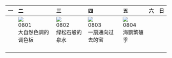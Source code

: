 | 一   | 二                                                                                                                                                                        | 三                                                                                                                                                                          | 四                                                                                                                                                                     | 五                                                                                                                                                                        | 六   | 日   |
|:----|:-------------------------------------------------------------------------------------------------------------------------------------------------------------------------|:---------------------------------------------------------------------------------------------------------------------------------------------------------------------------|:----------------------------------------------------------------------------------------------------------------------------------------------------------------------|:-------------------------------------------------------------------------------------------------------------------------------------------------------------------------|:----|:----|
|     | [![](https://www.bing.com/th?id=OHR.CapitolButte_ZH-CN7707972988_320x240.jpg)](https://www.bing.com/th?id=OHR.CapitolButte_ZH-CN7707972988_UHD.jpg)<br>0801<br>大自然色调的调色板 | [![](https://www.bing.com/th?id=OHR.ZelenciSprings_ZH-CN8022746409_320x240.jpg)](https://www.bing.com/th?id=OHR.ZelenciSprings_ZH-CN8022746409_UHD.jpg)<br>0802<br>绿松石般的泉水 | [![](https://www.bing.com/th?id=OHR.GothicRuins_ZH-CN8317467997_320x240.jpg)](https://www.bing.com/th?id=OHR.GothicRuins_ZH-CN8317467997_UHD.jpg)<br>0803<br>一扇通向过去的窗 | [![](https://www.bing.com/th?id=OHR.AtlanticPuffin_ZH-CN8523220989_320x240.jpg)](https://www.bing.com/th?id=OHR.AtlanticPuffin_ZH-CN8523220989_UHD.jpg)<br>0804<br>海鹦繁殖季 |     |     |
|     |                                                                                                                                                                          |                                                                                                                                                                            |                                                                                                                                                                       |                                                                                                                                                                          |     |     |
|     |                                                                                                                                                                          |                                                                                                                                                                            |                                                                                                                                                                       |                                                                                                                                                                          |     |     |
|     |                                                                                                                                                                          |                                                                                                                                                                            |                                                                                                                                                                       |                                                                                                                                                                          |     |     |
|     |                                                                                                                                                                          |                                                                                                                                                                            |                                                                                                                                                                       |                                                                                                                                                                          |     |     |